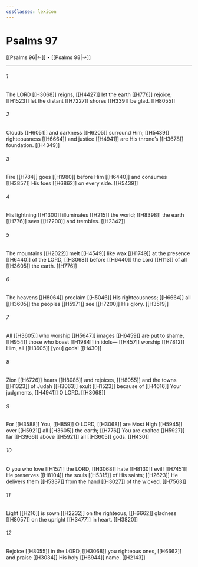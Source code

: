 ```yaml
---
cssClasses: lexicon
---
```


# Psalms 97

[[Psalms 96|←]] • [[Psalms 98|→]]

---

###### 1
The LORD [[H3068]] reigns, [[H4427]] let the earth [[H776]] rejoice; [[H1523]] let the distant [[H7227]] shores [[H339]] be glad. [[H8055]]

###### 2
Clouds [[H6051]] and darkness [[H6205]] surround Him; [[H5439]] righteousness [[H6664]] and justice [[H4941]] are His throne’s [[H3678]] foundation. [[H4349]]

###### 3
Fire [[H784]] goes [[H1980]] before Him [[H6440]] and consumes [[H3857]] His foes [[H6862]] on every side. [[H5439]]

###### 4
His lightning [[H1300]] illuminates [[H215]] the world; [[H8398]] the earth [[H776]] sees [[H7200]] and trembles. [[H2342]]

###### 5
The mountains [[H2022]] melt [[H4549]] like wax [[H1749]] at the presence [[H6440]] of the LORD, [[H3068]] before [[H6440]] the Lord [[H113]] of all [[H3605]] the earth. [[H776]]

###### 6
The heavens [[H8064]] proclaim [[H5046]] His righteousness; [[H6664]] all [[H3605]] the peoples [[H5971]] see [[H7200]] His glory. [[H3519]]

###### 7
All [[H3605]] who worship [[H5647]] images [[H6459]] are put to shame, [[H954]] those who boast [[H1984]] in idols— [[H457]] worship [[H7812]] Him,  all [[H3605]] [you] gods! [[H430]]

###### 8
Zion [[H6726]] hears [[H8085]] and rejoices, [[H8055]] and the towns [[H1323]] of Judah [[H3063]] exult [[H1523]] because of [[H4616]] Your judgments, [[H4941]] O LORD. [[H3068]]

###### 9
For [[H3588]] You, [[H859]] O LORD, [[H3068]] are Most High [[H5945]] over [[H5921]] all [[H3605]] the earth; [[H776]] You are exalted [[H5927]] far [[H3966]] above [[H5921]] all [[H3605]] gods. [[H430]]

###### 10
O you who love [[H157]] the LORD, [[H3068]] hate [[H8130]] evil! [[H7451]] He preserves [[H8104]] the souls [[H5315]] of His saints; [[H2623]] He delivers them [[H5337]] from the hand [[H3027]] of the wicked. [[H7563]]

###### 11
Light [[H216]] is sown [[H2232]] on the righteous, [[H6662]] gladness [[H8057]] on the upright [[H3477]] in heart. [[H3820]]

###### 12
Rejoice [[H8055]] in the LORD, [[H3068]] you righteous ones, [[H6662]] and praise [[H3034]] His holy [[H6944]] name. [[H2143]]

